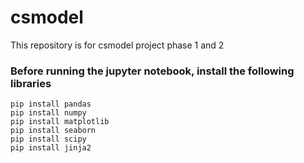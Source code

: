 # csmodel
This repository is for csmodel project phase 1 and 2

### Before running the jupyter notebook, install the following libraries

```
pip install pandas
pip install numpy
pip install matplotlib
pip install seaborn
pip install scipy
pip install jinja2
```
